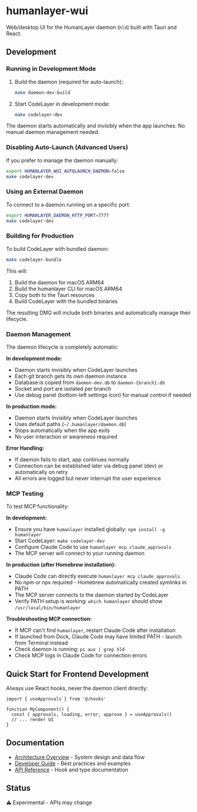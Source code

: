 # humanlayer-wui

Web/desktop UI for the HumanLayer daemon (`hld`) built with Tauri and React.

## Development

### Running in Development Mode

1. Build the daemon (required for auto-launch):

   ```bash
   make daemon-dev-build
   ```

2. Start CodeLayer in development mode:
   ```bash
   make codelayer-dev
   ```

The daemon starts automatically and invisibly when the app launches. No manual daemon management needed.

### Disabling Auto-Launch (Advanced Users)

If you prefer to manage the daemon manually:

```bash
export HUMANLAYER_WUI_AUTOLAUNCH_DAEMON=false
make codelayer-dev
```

### Using an External Daemon

To connect to a daemon running on a specific port:

```bash
export HUMANLAYER_DAEMON_HTTP_PORT=7777
make codelayer-dev
```

### Building for Production

To build CodeLayer with bundled daemon:

```bash
make codelayer-bundle
```

This will:

1. Build the daemon for macOS ARM64
2. Build the humanlayer CLI for macOS ARM64
3. Copy both to the Tauri resources
4. Build CodeLayer with the bundled binaries

The resulting DMG will include both binaries and automatically manage their lifecycle.

### Daemon Management

The daemon lifecycle is completely automatic:

**In development mode:**

- Daemon starts invisibly when CodeLayer launches
- Each git branch gets its own daemon instance
- Database is copied from `daemon-dev.db` to `daemon-{branch}.db`
- Socket and port are isolated per branch
- Use debug panel (bottom-left settings icon) for manual control if needed

**In production mode:**

- Daemon starts invisibly when CodeLayer launches
- Uses default paths (`~/.humanlayer/daemon.db`)
- Stops automatically when the app exits
- No user interaction or awareness required

**Error Handling:**

- If daemon fails to start, app continues normally
- Connection can be established later via debug panel (dev) or automatically on retry
- All errors are logged but never interrupt the user experience

### MCP Testing

To test MCP functionality:

**In development:**

- Ensure you have `humanlayer` installed globally: `npm install -g humanlayer`
- Start CodeLayer: `make codelayer-dev`
- Configure Claude Code to use `humanlayer mcp claude_approvals`
- The MCP server will connect to your running daemon

**In production (after Homebrew installation):**

- Claude Code can directly execute `humanlayer mcp claude_approvals`
- No npm or npx required - Homebrew automatically created symlinks in PATH
- The MCP server connects to the daemon started by CodeLayer
- Verify PATH setup is working: `which humanlayer` should show `/usr/local/bin/humanlayer`

**Troubleshooting MCP connection:**

- If MCP can't find `humanlayer`, restart Claude Code after installation
- If launched from Dock, Claude Code may have limited PATH - launch from Terminal instead
- Check daemon is running: `ps aux | grep hld`
- Check MCP logs in Claude Code for connection errors

## Quick Start for Frontend Development

Always use React hooks, never the daemon client directly:

```tsx
import { useApprovals } from '@/hooks'

function MyComponent() {
  const { approvals, loading, error, approve } = useApprovals()
  // ... render UI
}
```

## Documentation

- [Architecture Overview](docs/ARCHITECTURE.md) - System design and data flow
- [Developer Guide](docs/DEVELOPER_GUIDE.md) - Best practices and examples
- [API Reference](docs/API.md) - Hook and type documentation

## Status

⚠️ Experimental - APIs may change
